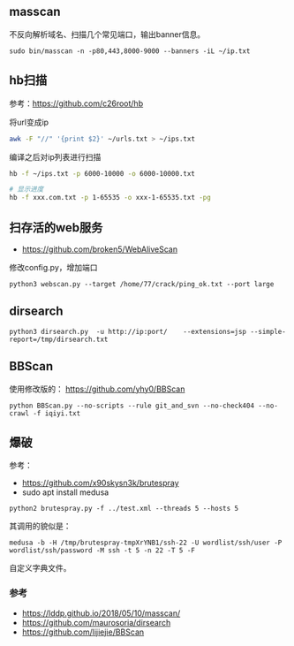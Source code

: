 ## masscan
不反向解析域名、扫描几个常见端口，输出banner信息。
```
sudo bin/masscan -n -p80,443,8000-9000 --banners -iL ~/ip.txt
```

## hb扫描
参考：https://github.com/c26root/hb

将url变成ip
```bash
awk -F "//" '{print $2}' ~/urls.txt > ~/ips.txt
```
编译之后对ip列表进行扫描
```bash
hb -f ~/ips.txt -p 6000-10000 -o 6000-10000.txt

# 显示进度
hb -f xxx.com.txt -p 1-65535 -o xxx-1-65535.txt -pg
```


## 扫存活的web服务
- https://github.com/broken5/WebAliveScan

修改config.py，增加端口
```
python3 webscan.py --target /home/77/crack/ping_ok.txt --port large
```

## dirsearch
```
python3 dirsearch.py  -u http://ip:port/    --extensions=jsp --simple-report=/tmp/dirsearch.txt
```


## BBScan
使用修改版的：
https://github.com/yhy0/BBScan
```
python BBScan.py --no-scripts --rule git_and_svn --no-check404 --no-crawl -f iqiyi.txt
```

## 爆破
参考：
- https://github.com/x90skysn3k/brutespray
- sudo apt install medusa
```
python2 brutespray.py -f ../test.xml --threads 5 --hosts 5
```
其调用的貌似是：
```
medusa -b -H /tmp/brutespray-tmpXrYNB1/ssh-22 -U wordlist/ssh/user -P wordlist/ssh/password -M ssh -t 5 -n 22 -T 5 -F
```
自定义字典文件。


### 参考
- https://lddp.github.io/2018/05/10/masscan/
- https://github.com/maurosoria/dirsearch
- https://github.com/lijiejie/BBScan
